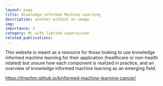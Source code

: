 ```yaml
---
layout: page
title: Knowledge-informed Machine Learning
description: another without an image
img:
importance: 3
category: ML with limited supervision
related_publications: 
---
```



This website is meant as a resource for those looking to use knowledge informed machine learning for their application (healthcare or non-health related) but unsure how each component is realized in practice, and
an overview of knowledge informed machine learning as an emerging field.

https://lingchm.github.io/kinformed-machine-learning-cancer/


